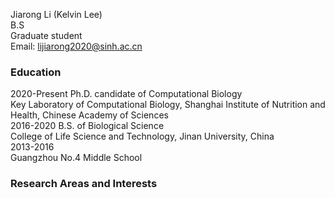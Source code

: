 Jiarong Li (Kelvin Lee)  
B.S  
Graduate student  
Email: lijiarong2020@sinh.ac.cn  

### Education  
2020-Present Ph.D. candidate of Computational Biology  
Key Laboratory of Computational Biology, Shanghai Institute of Nutrition and Health, Chinese Academy of Sciences  
2016-2020 B.S. of Biological Science  
College of Life Science and Technology, Jinan University, China  
2013-2016   
Guangzhou No.4 Middle School  

### Research Areas and Interests  
